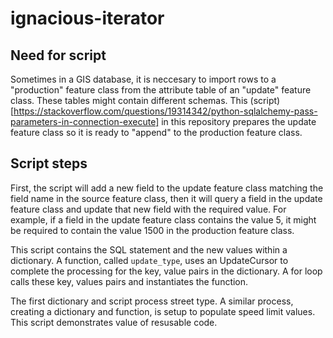 # ignacious-iterator

## Need for script

Sometimes in a GIS database, it is neccesary to import rows to a "production" feature class from the attribute table of an "update" feature class. These tables might contain different schemas. This (script)[https://stackoverflow.com/questions/19314342/python-sqlalchemy-pass-parameters-in-connection-execute] in this repository prepares the update feature class so it is ready to "append" to the production feature class. 

## Script steps

First, the script will add a new field to the update feature class matching the field name in the source feature class, then it will query a field in the update feature class and update that new field with the required value. For example, if a field in the update feature class contains the value 5, it might be required to contain the value 1500 in the production feature class.

This script contains the SQL statement and the new values within a dictionary. A function, called ```update_type```, uses an UpdateCursor to complete the processing for the key, value pairs in the dictionary.  A for loop calls these key, values pairs and instantiates the function.

The first dictionary and script process street type. A similar process, creating a dictionary and function, is setup to populate speed limit values. This script demonstrates value of resusable code.
